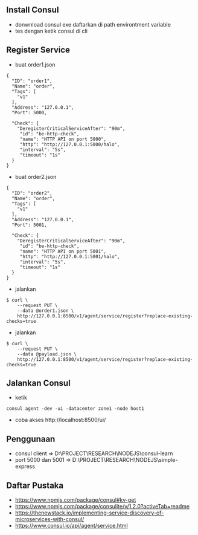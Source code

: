 ## Install Consul
- donwnload consul exe daftarkan di path environtment variable
- tes dengan ketik consul di cli
## Register Service
- buat order1.json
```
{
  "ID": "order1",
  "Name": "order",
  "Tags": [
    "v1"
  ],
  "Address": "127.0.0.1",
  "Port": 5000,
  
  "Check": {
    "DeregisterCriticalServiceAfter": "90m",
     "id": "be-http-check",
	 "name": "HTTP API on port 5000",
	 "http": "http://127.0.0.1:5000/halo",
	 "interval": "5s",
	 "timeout": "1s"
  }
}
```
- buat order2.json
```
{
  "ID": "order2",
  "Name": "order",
  "Tags": [
    "v1"
  ],
  "Address": "127.0.0.1",
  "Port": 5001,
  
  "Check": {
    "DeregisterCriticalServiceAfter": "90m",
     "id": "be-http-check",
	 "name": "HTTP API on port 5001",
	 "http": "http://127.0.0.1:5001/halo",
	 "interval": "5s",
	 "timeout": "1s"
  }
}
```
- jalankan
```
$ curl \
    --request PUT \
    --data @order1.json \
    http://127.0.0.1:8500/v1/agent/service/register?replace-existing-checks=true	
```
- jalankan
```
$ curl \
    --request PUT \
    --data @payload.json \
    http://127.0.0.1:8500/v1/agent/service/register?replace-existing-checks=true
```
## Jalankan Consul
- ketik 
```
consul agent -dev -ui -datacenter zone1 -node host1
```
- coba akses http://localhost:8500/ui/

## Penggunaan
- consul client => D:\PROJECT\RESEARCH\NODEJS\consul-learn
- port 5000 dan 5001 => D:\PROJECT\RESEARCH\NODEJS\simple-express

## Daftar Pustaka
- https://www.npmjs.com/package/consul#kv-get
- https://www.npmjs.com/package/consulite/v/1.2.0?activeTab=readme
- https://thenewstack.io/implementing-service-discovery-of-microservices-with-consul/
- https://www.consul.io/api/agent/service.html
